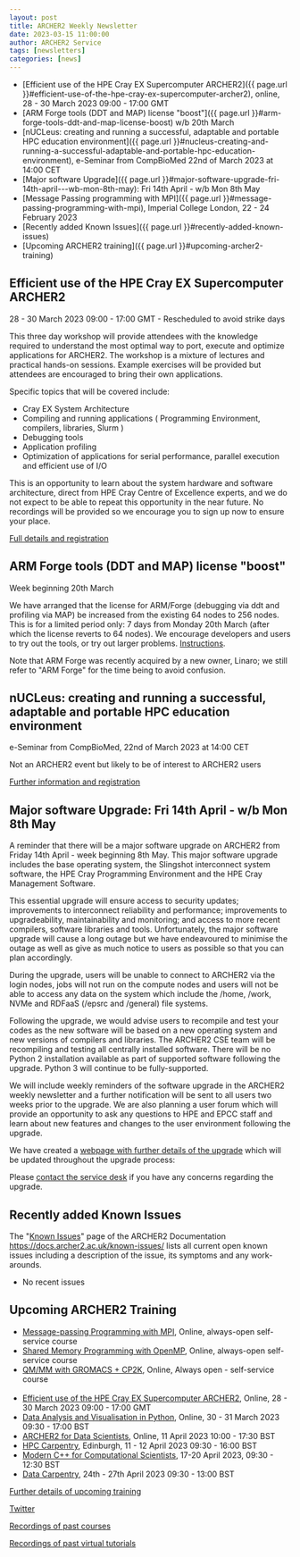 ```yaml
---
layout: post
title: ARCHER2 Weekly Newsletter
date: 2023-03-15 11:00:00
author: ARCHER2 Service
tags: [newsletters] 
categories: [news]
---
```



- [Efficient use of the HPE Cray EX Supercomputer ARCHER2]({{ page.url }}#efficient-use-of-the-hpe-cray-ex-supercomputer-archer2), online, 28 - 30 March 2023 09:00 - 17:00 GMT
- [ARM Forge tools (DDT and MAP) license "boost"]({{ page.url }}#arm-forge-tools-ddt-and-map-license-boost) w/b 20th March
- [nUCLeus: creating and running a successful, adaptable and portable HPC education environment]({{ page.url }}#nucleus-creating-and-running-a-successful-adaptable-and-portable-hpc-education-environment), e-Seminar from CompBioMed 22nd of March 2023 at 14:00 CET
- [Major software Upgrade]({{ page.url }}#major-software-upgrade-fri-14th-april---wb-mon-8th-may): Fri 14th April - w/b Mon 8th May
- [Message Passing programming with MPI]({{ page.url }}#message-passing-programming-with-mpi), Imperial College London, 22 - 24 February 2023
- [Recently added Known Issues]({{ page.url }}#recently-added-known-issues)
- [Upcoming ARCHER2 training]({{ page.url }}#upcoming-archer2-training)

<!--more-->
 


## Efficient use of the HPE Cray EX Supercomputer ARCHER2

28 - 30 March 2023 09:00 - 17:00 GMT - Rescheduled to avoid strike days

This three day workshop will provide attendees with the knowledge required to understand the most optimal way to port, execute and optimize applications for ARCHER2. The workshop is a mixture of lectures and practical hands-on sessions. Example exercises will be provided but attendees are encouraged to bring their own applications.

Specific topics that will be covered include:

- Cray EX System Architecture
- Compiling and running applications ( Programming Environment, compilers, libraries, Slurm )
- Debugging tools
- Application profiling
- Optimization of applications for serial performance, parallel execution and efficient use of I/O

This is an opportunity to learn about the system hardware and software architecture, direct from HPE Cray Centre of Excellence experts, and we do not expect to be able to repeat this opportunity in the near future. No recordings will be provided so we encourage you to sign up now to ensure your place.

[Full details and registration](https://www.archer2.ac.uk/training/courses/230321-hpe-cray-ex/)


## ARM Forge tools (DDT and MAP) license "boost" 

Week beginning  20th March
 
We have arranged that the license for ARM/Forge (debugging via ddt and profiling via MAP) be increased from the existing 64 nodes to
256 nodes. This is for a limited period only: 7 days from Monday 20th March (after which the license reverts to 64 nodes).
We encourage developers and users to try out the tools, or try out larger problems. [Instructions](https://docs.archer2.ac.uk/data-tools/arm-forge/).


Note that ARM Forge was recently acquired by a new owner, Linaro; we still refer to "ARM Forge" for the time being to avoid confusion.


## nUCLeus: creating and running a successful, adaptable and portable HPC education environment

e-Seminar from CompBioMed, 22nd of March 2023 at 14:00 CET
 
Not an ARCHER2 event but likely to be of interest to ARCHER2 users

[Further information and registration](https://register.gotowebinar.com/register/7012715275268912652 )




## Major software Upgrade: Fri 14th April - w/b Mon 8th May


A reminder that there will be a major software upgrade on ARCHER2 from Friday 14th April - week beginning 8th May. This major software upgrade includes the base operating system, the Slingshot interconnect system software, the HPE Cray Programming Environment and the HPE Cray Management Software.

This essential upgrade will ensure access to security updates; improvements to interconnect reliability and performance; improvements to upgradeability, maintainability and monitoring; and access to more recent compilers, software libraries and tools. Unfortunately, the major software upgrade will cause a long outage but we have endeavoured to minimise the outage as well as give as much notice to users as possible so that you can plan accordingly.

During the upgrade, users will be unable to connect to ARCHER2 via the login nodes, jobs will not run on the compute nodes and users will not be able to access any data on the system which include the /home, /work, NVMe and RDFaaS (/epsrc and /general) file systems.

Following the upgrade, we would advise users to recompile and test your codes as the new software will be based on a new operating system and new versions of compilers and libraries. The ARCHER2 CSE team will be recompiling and testing all centrally installed software. There will be no Python 2 installation available as part of supported software following the upgrade. Python 3 will continue to be fully-supported.  

We will include weekly reminders of the software upgrade in the ARCHER2 weekly newsletter and a further notification will be sent to all users two weeks prior to the upgrade. We are also planning a user forum which will provide an opportunity to ask any questions to HPE and EPCC staff and learn about new features and changes to the user environment following the upgrade.

We have created a [webpage with further details of the upgrade](https://docs.archer2.ac.uk/faq/upgrade-2023/) which will be updated throughout the upgrade process:  

Please [contact the service desk](mailto:support@archer2.ac.uk) if you have any concerns regarding the upgrade. 

               

## Recently added Known Issues
 
The "[Known Issues](https://docs.archer2.ac.uk/known-issues/)" page of the ARCHER2 Documentation
<https://docs.archer2.ac.uk/known-issues/>
lists all current open known issues including a description of the issue, its symptoms and any work-arounds.

- No recent issues


## Upcoming ARCHER2 Training

- [Message-passing Programming with MPI](https://www.archer2.ac.uk/training/courses/210000-mpi-self-service/), Online, always-open self-service course
- [Shared Memory Programming with OpenMP](https://www.archer2.ac.uk/training/courses/210000-openmp-self-service/), Online, always-open self-service course
- [QM/MM with GROMACS + CP2K](https://www.archer2.ac.uk/training/courses/220000-gromacs-self-service/), Online, Always open - self-service course <br><br>
- [Efficient use of the HPE Cray EX Supercomputer ARCHER2](https://www.archer2.ac.uk/training/courses/230321-hpe-cray-ex), Online, 28 - 30 March 2023 09:00 - 17:00 GMT 	
- [Data Analysis and Visualisation in Python](https://www.archer2.ac.uk/training/courses/230330-data-analysis-python/), Online, 30 - 31 March 2023 09:30 - 17:00 BST 
- [ARCHER2 for Data Scientists](https://www.archer2.ac.uk/training/courses/230411-data-scientists/), Online, 11 April 2023 10:00 - 17:30 BST 
- [HPC Carpentry](https://www.archer2.ac.uk/training/courses/230411-hpc-carpentry/), Edinburgh, 11 - 12 April 2023 09:30 - 16:00 BST 
- [Modern C++ for Computational Scientists](https://www.archer2.ac.uk/training/courses/230417-modern-c/), 17-20 April 2023, 09:30 - 12:30 BST
- [Data Carpentry](https://www.archer2.ac.uk/training/courses/230424-data-carpentry/), 24th - 27th April 2023 09:30 - 13:00 BST

[Further details of upcoming training](https://www.archer2.ac.uk/training/#upcoming-training)

[Twitter](https://twitter.com/ARCHER2_HPC)

[Recordings of past courses](https://www.archer2.ac.uk/training/materials/)

[Recordings of past virtual tutorials](https://www.archer2.ac.uk/training/materials/webinars)